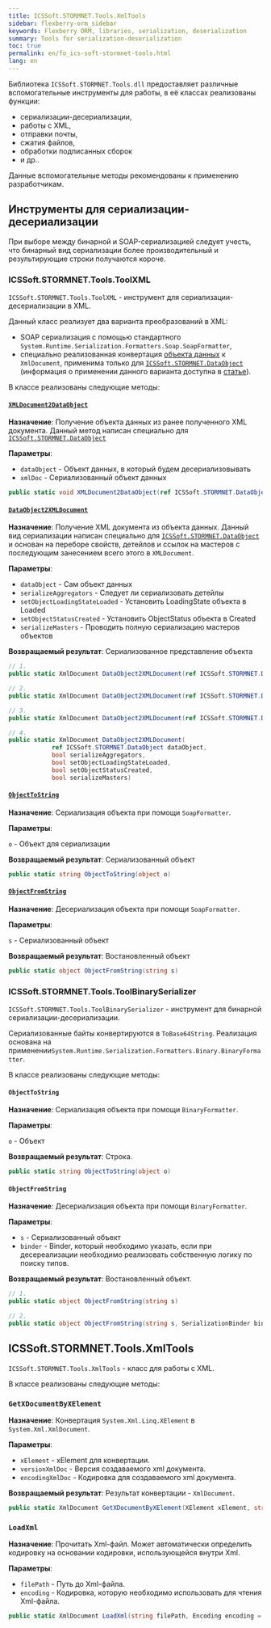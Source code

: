 ```yaml
---
title: ICSSoft.STORMNET.Tools.XmlTools
sidebar: flexberry-orm_sidebar
keywords: Flexberry ORM, libraries, serialization, deserialization
summary: Tools for serialization-deserialization
toc: true
permalink: en/fo_ics-soft-stormnet-tools.html
lang: en
---
```


Библиотека `ICSSoft.STORMNET.Tools.dll` предоставляет различные вспомогательные инструменты для работы, в её классах реализованы функции:

* сериализации-десериализации,
* работы с XML,
* отправки почты,
* сжатия файлов,
* обработки подписанных сборок
* и др..

Данные вспомогательные методы рекомендованы к применению разработчикам.

## Инструменты для сериализации-десериализации

При выборе между бинарной и SOAP-сериализацией следует учесть, что бинарный вид сериализации более производительный и результирующие строки получаются короче.

### ICSSoft.STORMNET.Tools.ToolXML

`ICSSoft.STORMNET.Tools.ToolXML` - инструмент для сериализации-десериализации в XML.

Данный класс реализует два варианта преобразований в XML:

* SOAP сериализация с помощью стандартного `System.Runtime.Serialization.Formatters.Soap.SoapFormatter`,
* специально реализованная конвертация [объекта данных](fo_data-object.html) к `XmlDocument`, применима только для [`ICSSoft.STORMNET.DataObject`](fo_data-object.html) (информация о применении данного варианта доступна в [статье](fo_aggregating-function.html)).

В классе реализованы следующие методы:

#### [`XMLDocument2DataObject`](fo_aggregating-function.html)

__Назначение__: Получение объекта данных из ранее полученного XML документа. Данный метод написан специально для [`ICSSoft.STORMNET.DataObject`](fo_data-object.html)

__Параметры__:
 
* `dataObject` - Объект данных, в который будем десериализовывать 
* `xmlDoc` - Сериализованный объект данных 

``` csharp
public static void XMLDocument2DataObject(ref ICSSoft.STORMNET.DataObject dataObject, XmlDocument xmlDoc)
```

#### [`DataObject2XMLDocument`](fo_aggregating-function.html)

__Назначение__: Получение XML документа из объекта данных. Данный вид сериализации написан специально для [`ICSSoft.STORMNET.DataObject`](fo_data-object.html) и основан на переборе свойств, детейлов и ссылок на мастеров с последующим занесением всего этого в `XMLDocument`. 

__Параметры__:
 
* `dataObject` - Сам объект данных 
* `serializeAggregators` - Следует ли сериализовать детейлы 
* `setObjectLoadingStateLoaded` - Установить LoadingState объекта в Loaded 
* `setObjectStatusCreated` - Установить ObjectStatus объекта в Created 
* `serializeMasters` - Проводить полную сериализацию мастеров объектов 

__Возвращаемый результат__: Сериализованное представление объекта 

``` csharp
// 1.
public static XmlDocument DataObject2XMLDocument(ref ICSSoft.STORMNET.DataObject dataObject)

// 2.
public static XmlDocument DataObject2XMLDocument(ref ICSSoft.STORMNET.DataObject dataObject, bool serializeAggregators)

// 3.
public static XmlDocument DataObject2XMLDocument(ref ICSSoft.STORMNET.DataObject dataObject, bool serializeAggregators, bool setObjectLoadingStateLoaded, bool setObjectStatusCreated)

// 4.
public static XmlDocument DataObject2XMLDocument(
            ref ICSSoft.STORMNET.DataObject dataObject, 
            bool serializeAggregators,
            bool setObjectLoadingStateLoaded, 
            bool setObjectStatusCreated, 
            bool serializeMasters)
```

#### [`ObjectToString`](fo_aggregating-function.html)

__Назначение__: Сериализация объекта при помощи `SoapFormatter`. 

__Параметры__:
 
`o` - Объект для сериализации

__Возвращаемый результат__: Сериализованный объект

``` csharp
public static string ObjectToString(object o)
```

#### [`ObjectFromString`](fo_aggregating-function.html)

__Назначение__: Десериализация объекта при помощи `SoapFormatter`. 

__Параметры__:
 
`s` - Сериализованный объект

__Возвращаемый результат__: Востановленный объект 

``` csharp
public static object ObjectFromString(string s)
```

### ICSSoft.STORMNET.Tools.ToolBinarySerializer

`ICSSoft.STORMNET.Tools.ToolBinarySerializer` - инструмент для бинарной сериализации-десериализации.

Сериализованные байты конвертируются в `ToBase64String`. Реализация основана на применении`System.Runtime.Serialization.Formatters.Binary.BinaryFormatter`.

В классе реализованы следующие методы:

#### `ObjectToString`

__Назначение__: Сериализация объекта при помощи `BinaryFormatter`.

__Параметры__:

`o` - Объект

__Возвращаемый результат__: Строка.

``` csharp
public static string ObjectToString(object o)
```

#### `ObjectFromString`

__Назначение__: Десериализация объекта при помощи `BinaryFormatter`.

__Параметры__:

* `s` - Сериализованный объект
* `binder` - Binder, который необходимо указать, если при десереализации необходимо реализовать собственную логику по поиску типов. 

__Возвращаемый результат__: Востановленный объект.

``` csharp
// 1.
public static object ObjectFromString(string s)

// 2.
public static object ObjectFromString(string s, SerializationBinder binder)
```

## ICSSoft.STORMNET.Tools.XmlTools

`ICSSoft.STORMNET.Tools.XmlTools` - класс для работы с XML.

В классе реализованы следующие методы:

### `GetXDocumentByXElement`

__Назначение__: Конвертация `System.Xml.Linq.XElement` в `System.Xml.XmlDocument`.

__Параметры__:

* `xElement` - xElement для конвертации.
* `versionXmlDoc` - Версия создаваемого xml документа.
* `encodingXmlDoc` - Кодировка для создаваемого xml документа.

__Возвращаемый результат__: Результат конвертации - `XmlDocument`.

``` csharp
public static XmlDocument GetXDocumentByXElement(XElement xElement, string versionXmlDoc, string encodingXmlDoc)
```

### `LoadXml`

__Назначение__: Прочитать Xml-файл. Может автоматически определить кодировку на основании кодировки, использующейся внутри Xml.

__Параметры__:

* `filePath` - Путь до Xml-файла.
* `encoding` - Кодировка, которую необходимо использовать для чтения Xml-файла.

``` csharp
public static XmlDocument LoadXml(string filePath, Encoding encoding = null)
```
